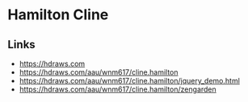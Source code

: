 # Hamilton Cline

## Links

- https://hdraws.com
- https://hdraws.com/aau/wnm617/cline.hamilton
- https://hdraws.com/aau/wnm617/cline.hamilton/jquery_demo.html
- https://hdraws.com/aau/wnm617/cline.hamilton/zengarden